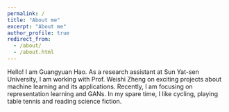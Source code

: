 ```yaml
---
permalink: /
title: "About me"
excerpt: "About me"
author_profile: true
redirect_from: 
  - /about/
  - /about.html
---
```


Hello! I am Guangyuan Hao. As a research assistant at Sun Yat-sen University, I am working with Prof. Weishi Zheng on exciting projects about machine learning and its applications. Recently, I am focusing on representation learning and GANs. In my spare time, I like cycling, playing table tennis and reading science fiction. 
